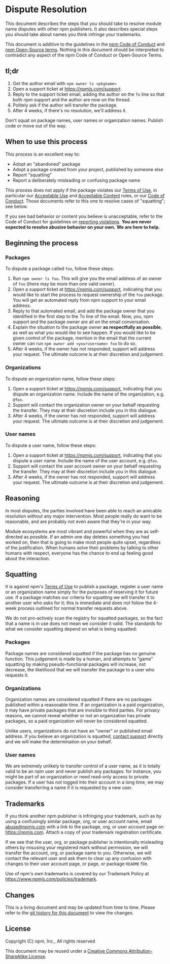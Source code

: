 # Dispute Resolution

This document describes the steps that you should take to resolve module
name disputes with other npm publishers.  It also describes special steps
you should take about names you think infringe your trademarks.

This document is additive to the guidelines in the
[npm Code of Conduct](https://www.npmjs.com/policies/conduct) and
[npm Open-Source terms](https://www.npmjs.com/policies/open-source-terms).
Nothing in this document should be interpreted to contradict any aspect
of the npm Code of Conduct or Open-Source Terms.

## tl;dr

1. Get the author email with `npm owner ls <pkgname>`
2. Open a support ticket at https://npmjs.com/support
3. Reply to the support ticket email, adding the author on the `To`
   line so that both npm support and the author are now on the thread.
4. Politely ask if the author will transfer the package.
5. After 4 weeks, if there's no resolution, we'll address it.

Don't squat on package names, user names or organization names.
Publish code or move out of the way.

## When to use this process

This process is an excellent way to:

* Adopt an "abandoned" package
* Adopt a package created from your project, published by someone else
* Report "squatting"
* Report a deliberately misleading or confusing package name

This process does not apply if the package violates our
[Terms of Use](https://www.npmjs.com/policies/open-source-terms),
in particular our
[Acceptable Use](https://www.npmjs.com/policies/open-source-terms#acceptable-use)
and [Acceptable Content](https://www.npmjs.com/policies/open-source-terms)
rules, or our [Code of Conduct](https://www.npmjs.com/policies/conduct).
Those documents refer to this one to resolve cases of "squatting"; see
below.

If you see bad behavior or content you believe is unacceptable, refer to
the Code of Conduct for guidelines on
[reporting violations](https://www.npmjs.com/policies/conduct#reporting-violations-of-this-code-of-conduct).
**You are never expected to resolve abusive behavior on your own.**
**We are here to help.**

## Beginning the process

### Packages

To dispute a package called `foo`, follow these steps:

1. Run `npm owner ls foo`.  This will give you the email address of
   an owner of `foo` (there may be more than one valid owner).
2. Open a support ticket at https://npmjs.com/support, indicating that
   you would like to start the process to request ownership of the `foo`
   package.  You will get an automated reply from npm support to your
   email address.
3. Reply to that automated email, and add the package owner that you
   identified in the first step to the To line of the email.  Now,
   you, npm support and the package owner are all on the email conversation.
4. Explain the situation to the package owner **as respectfully as possible**,
   as well as what you would like to see happen.
   If you would like to be given control of the package, mention in the
   email that the current owner can run `npm owner add <yourusername> foo`
   to do so.
3. After 4 weeks, if the owner has not responded, support will address your
   request. The ultimate outcome is at their discretion and judgement.

### Organizations

To dispute an organization name, follow these steps:

1. Open a support ticket at https://npmjs.com/support, indicating that
   you dispute an organization name.  Include the name of the organization,
   e.g. `@foo`.
2. Support will contact the organization owner on your behalf requesting
   the transfer. They may at their discretion include you in this dialogue.
3. After 4 weeks, if the owner has not responded, support will address
   your request. The ultimate outcome is at their discretion and judgement.

### User names

To dispute a user name, follow these steps:

1. Open a support ticket at https://npmjs.com/support, indicating that
   you dispute a user name.  Include the name of the user account,
   e.g. `@foo`.
2. Support will contact the user account owner on your behalf requesting
   the transfer. They may at their discretion include you in this dialogue.
3. After 4 weeks, if the owner has not responded, support will address
   your request. The ultimate outcome is at their discretion and judgement.


## Reasoning

In most disputes, the parties involved have been able
to reach an amicable resolution without any major intervention. Most
people really do want to be reasonable, and are probably not even
aware that they're in your way.

Module ecosystems are most vibrant and powerful when they are as
self-directed as possible.  If an admin one day deletes something you
had worked on, then that is going to make most people quite upset,
regardless of the justification.  When humans solve their problems by
talking to other humans with respect, everyone has the chance to end
up feeling good about the interaction.

## Squatting

It is against npm's
[Terms of Use](https://www.npmjs.com/policies/open-source-terms#acceptable-content)
to publish a package, register a user name or an organization name
simply for the purposes of reserving it for future use. If a package
matches our criteria for squatting we will transfer it to another 
user who asks for it; this is immediate and does not follow the 
4-week process outlined for normal transfer requests above.

We do not pro-actively scan the registry for squatted packages, so
the fact that a name is in use does not mean we consider it valid.
The standards for what we consider squatting depend on what is being
squatted:

### Packages

Package names are considered squatted if the package has no genuine
function. This judgement is made by a human, and attempts to "game"
squatting by making pseudo-functional packages will increase, not
decrease, the likelihood that we will transfer the package to a user
who requests it.

### Organizations

Organization names are considered squatted if there are no packages
published within a reasonable time. If an organization is a paid
organization, it may have private packages that are invisible to
third parties. For privacy reasons, we cannot reveal whether or not
an organization has private packages, so a paid organization will
never be considered squatted.

Unlike users, organizations do not have an "owner" or published
email address. If you believe an organization is squatted,
[contact support](https://npmjs.com/support) directly and we will
make the determination on your behalf.

### User names

We are extremely unlikely to transfer control of a user name, as it
is totally valid to be an npm user and never publish any packages:
for instance, you might be part of an organization or need read-only
access to private packages. If a user has not logged into their account
in a long time, we may consider transferring a name if it is requested
by a new user.


## Trademarks

If you think another npm publisher is infringing your trademark, such
as by using a confusingly similar package, org, or user account name,
email <abuse@npmjs.com> with a link to the package, org, or user account
page on <https://npmjs.com>.  Attach a copy of your trademark registration
certificate.

If we see that the user, org, or package publisher is intentionally
misleading others by misusing your registered mark without permission,
we will transfer the account, org, or package name to you.  Otherwise, we
will contact the relevant user and ask them to clear up any confusion with
changes to their user account page, or page, or package `README` file.

Use of npm's own trademarks is covered by our Trademark Policy at
<https://www.npmjs.com/policies/trademark>.

## Changes

This is a living document and may be updated from time to time.
Please refer to the [git history for this
document](https://github.com/npm/policies/commits/master/disputes.md)
to view the changes.

## License

Copyright (C) npm, Inc., All rights reserved

This document may be reused under a [Creative Commons
Attribution-ShareAlike
License](https://creativecommons.org/licenses/by-sa/4.0/).
